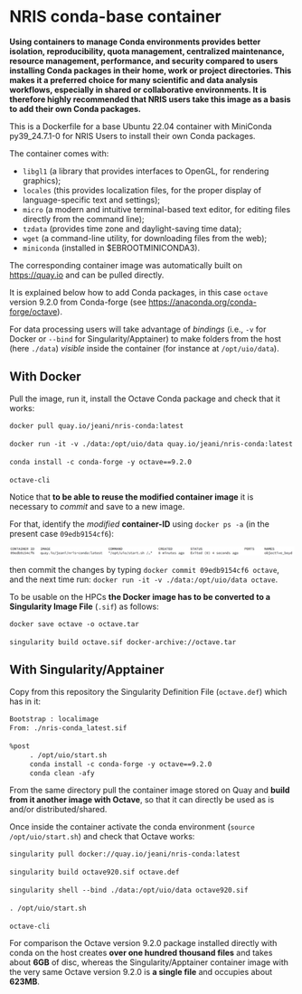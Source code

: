 # NRIS conda-base container

**Using containers to manage Conda environments provides better isolation, reproducibility, quota management, centralized maintenance, resource management, performance, and security compared to users installing Conda packages in their home, work or project directories. This makes it a preferred choice for many scientific and data analysis workflows, especially in shared or collaborative environments. It is therefore highly recommended that NRIS users take this image as a basis to add their own Conda packages.**

This is a Dockerfile for a base Ubuntu 22.04 container with MiniConda py39_24.7.1-0 for NRIS Users to install their own Conda packages.

The container comes with:
- `libgl1` (a library that provides interfaces to OpenGL, for rendering graphics);
- `locales` (this provides localization files, for the proper display of language-specific text and settings);
- `micro` (a modern and intuitive terminal-based text editor, for editing files directly from the command line);
- `tzdata` (provides time zone and daylight-saving time data);
- `wget` (a command-line utility, for downloading files from the web);
- `miniconda` (installed in $EBROOTMINICONDA3).

The corresponding container image was automatically built on https://quay.io and can be pulled directly.

It is explained below how to add Conda packages, in this case `octave` version 9.2.0 from Conda-forge (see https://anaconda.org/conda-forge/octave).

For data processing users will take advantage of *bindings* (i.e., `-v` for Docker or `--bind` for Singularity/Apptainer) to make folders from the host (here `./data`) *visible* inside the container (for instance at `/opt/uio/data`).

## With Docker

Pull the image, run it, install the Octave Conda package and check that it works:

```
docker pull quay.io/jeani/nris-conda:latest

docker run -it -v ./data:/opt/uio/data quay.io/jeani/nris-conda:latest

conda install -c conda-forge -y octave==9.2.0

octave-cli
```

Notice that **to be able to reuse the modified container image** it is necessary to *commit* and save to a new image.

For that, identify the *modified* **container-ID** using `docker ps -a` (in the present case `09edb9154cf6`):

<img src="container-id.png" width="960" >

then commit the changes by typing `docker commit 09edb9154cf6 octave`, and the next time run: `docker run -it -v ./data:/opt/uio/data octave`.

To be usable on the HPCs **the Docker image has to be converted to a Singularity Image File** (`.sif`) as follows:

```
docker save octave -o octave.tar

singularity build octave.sif docker-archive://octave.tar
```


## With Singularity/Apptainer

Copy from this repository the Singularity Definition File (`octave.def`) which has in it:

```
Bootstrap : localimage
From: ./nris-conda_latest.sif

%post
     . /opt/uio/start.sh
     conda install -c conda-forge -y octave==9.2.0
     conda clean -afy 
```
From the same directory pull the container image stored on Quay and **build from it another image with Octave**, so that it can directly be used as is and/or distributed/shared. 

Once inside the container activate the conda environment (`source /opt/uio/start.sh`) and check that Octave works:
```
singularity pull docker://quay.io/jeani/nris-conda:latest

singularity build octave920.sif octave.def

singularity shell --bind ./data:/opt/uio/data octave920.sif

. /opt/uio/start.sh

octave-cli

```
For comparison the Octave version 9.2.0 package installed directly with conda on the host creates **over one hundred thousand files** and takes about **6GB** of disc, whereas the Singularity/Apptainer container image with the very same Octave version 9.2.0 is **a single file** and occupies about **623MB**.


